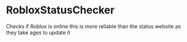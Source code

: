 # RobloxStatusChecker
Checks if Roblox is online this is more reliable than the status website as they take ages to update it 

